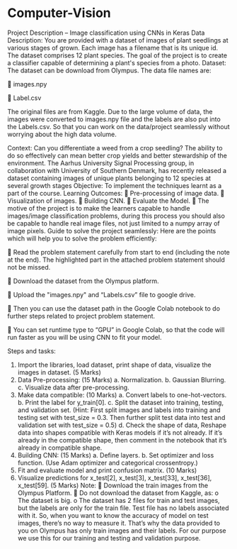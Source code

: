# Computer-Vision

Project Description – Image classification using CNNs in Keras
Data Description:
You are provided with a dataset of images of plant seedlings at various stages of grown. Each image has a filename that is its unique id. The dataset comprises 12 plant species. The goal of the project is to create a classifier capable of determining a plant's species from a photo.
Dataset:
The dataset can be download from Olympus.
The data file names are:

 images.npy

 Label.csv

The original files are from Kaggle. Due to the large volume of data, the images were converted to images.npy file and the labels are also put into the Labels.csv. So that you can work on the data/project seamlessly without worrying about the high data volume.

Context:
Can you differentiate a weed from a crop seedling?
The ability to do so effectively can mean better crop yields and better stewardship of the environment.
The Aarhus University Signal Processing group, in collaboration with University of Southern Denmark, has
recently released a dataset containing images of unique plants belonging to 12 species at several growth stages
Objective:
To implement the techniques learnt as a part of the course.
Learning Outcomes:
 Pre-processing of image data.
 Visualization of images.
 Building CNN.
 Evaluate the Model.
 The motive of the project is to make the learners capable to handle images/image classification problems, during this process you should also be capable to handle real image files, not just limited to a numpy array of image pixels.
Guide to solve the project seamlessly:
Here are the points which will help you to solve the problem efficiently:

 Read the problem statement carefully from start to end (including the note at the end). The highlighted part in the attached problem statement should not be missed.

 Download the dataset from the Olympus platform.

 Upload the "images.npy" and “Labels.csv” file to google drive.

 Then you can use the dataset path in the Google Colab notebook to do further steps related to project problem statement.

 You can set runtime type to “GPU” in Google Colab, so that the code will run faster as you will be using CNN to fit your model.

Steps and tasks:
1. Import the libraries, load dataset, print shape of data, visualize the images in dataset. (5 Marks)
2. Data Pre-processing: (15 Marks)
a. Normalization.
b. Gaussian Blurring.
c. Visualize data after pre-processing.
3. Make data compatible: (10 Marks)
a. Convert labels to one-hot-vectors.
b. Print the label for y_train[0].
c. Split the dataset into training, testing, and validation set.
(Hint: First split images and labels into training and testing set with test_size = 0.3. Then further split test data into test and validation set with test_size = 0.5)
d. Check the shape of data, Reshape data into shapes compatible with Keras models if it’s not already. If it’s already in the compatible shape, then comment in the notebook that it’s already in compatible shape.
4. Building CNN: (15 Marks)
a. Define layers.
b. Set optimizer and loss function. (Use Adam optimizer and categorical crossentropy.)
5. Fit and evaluate model and print confusion matrix. (10 Marks)
6. Visualize predictions for x_test[2], x_test[3], x_test[33], x_test[36], x_test[59]. (5 Marks)
Note:
 Download the train images from the Olympus Platform.
 Do not download the dataset from Kaggle, as:
o The dataset is big.
o The dataset has 2 files for train and test images, but the labels are only for the train file. Test file has no labels associated with it. So, when you want to know the accuracy of model on test images, there’s no way to measure it. That’s why the data provided to you on Olympus has only train images and their labels. For our purpose we use this for our training and testing and validation purpose.
